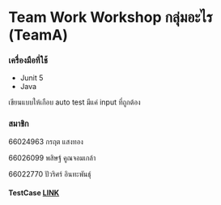 
# Team Work Workshop กลุ่มอะไร (TeamA)

### เครื่องมือที่ใช้
- Junit 5
- Java

เขียนแบบให้เกือบ auto test มีแค่ input ที่ถูกต้อง

### สมาชิก
66024963 กรฤต แสงทอง

66026099 พสิษฐ์ คูณจอมเกล้า

66022770 ปัวริศร์ อินทะพันธุ์


#### **TestCase [LINK](https://docs.google.com/spreadsheets/d/1hXrLdB41BT2RKQRNDz-ChOus0nHm5mfG-VD3Xsok0z0/edit?usp=sharing)**